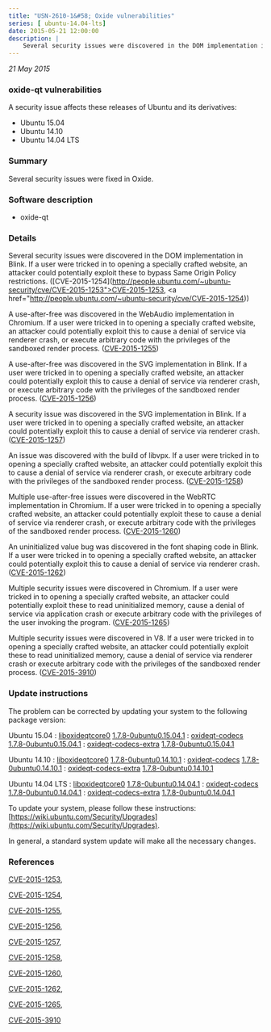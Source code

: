 ```yaml
---
title: "USN-2610-1&#58; Oxide vulnerabilities"
series: [ ubuntu-14.04-lts]
date: 2015-05-21 12:00:00
description: |
    Several security issues were discovered in the DOM implementation in Blink. If a user were tricked in to opening a specially crafted website, an attacker could potentially exploit these to bypass Same Origin Policy restrictions. ([CVE-2015-1254](http://people.ubuntu.com/~ubuntu-security/cve/CVE-2015-1253">CVE-2015-1253</a>, <a href="http://people.ubuntu.com/~ubuntu-security/cve/CVE-2015-1254))
--- 
```

 
 

*21 May 2015*

### oxide-qt vulnerabilities

A security issue affects these releases of Ubuntu and its derivatives:

* Ubuntu 15.04
* Ubuntu 14.10
* Ubuntu 14.04 LTS

### Summary

Several security issues were fixed in Oxide. 

### Software description

* oxide-qt 

### Details

Several security issues were discovered in the DOM implementation in Blink. If a user were tricked in to opening a specially crafted website, an attacker could potentially exploit these to bypass Same Origin Policy restrictions. ([CVE-2015-1254](http://people.ubuntu.com/~ubuntu-security/cve/CVE-2015-1253">CVE-2015-1253</a>, <a href="http://people.ubuntu.com/~ubuntu-security/cve/CVE-2015-1254))

A use-after-free was discovered in the WebAudio implementation in Chromium. If a user were tricked in to opening a specially crafted website, an attacker could potentially exploit this to cause a denial of service via renderer crash, or execute arbitrary code with the privileges of the sandboxed render process. ([CVE-2015-1255](http://people.ubuntu.com/~ubuntu-security/cve/CVE-2015-1255))

A use-after-free was discovered in the SVG implementation in Blink. If a user were tricked in to opening a specially crafted website, an attacker could potentially exploit this to cause a denial of service via renderer crash, or execute arbitrary code with the privileges of the sandboxed render process. ([CVE-2015-1256](http://people.ubuntu.com/~ubuntu-security/cve/CVE-2015-1256))

A security issue was discovered in the SVG implementation in Blink. If a user were tricked in to opening a specially crafted website, an attacker could potentially exploit this to cause a denial of service via renderer crash. ([CVE-2015-1257](http://people.ubuntu.com/~ubuntu-security/cve/CVE-2015-1257))

An issue was discovered with the build of libvpx. If a user were tricked in to opening a specially crafted website, an attacker could potentially exploit this to cause a denial of service via renderer crash, or execute arbitrary code with the privileges of the sandboxed render process. ([CVE-2015-1258](http://people.ubuntu.com/~ubuntu-security/cve/CVE-2015-1258))

Multiple use-after-free issues were discovered in the WebRTC implementation in Chromium. If a user were tricked in to opening a specially crafted website, an attacker could potentially exploit these to cause a denial of service via renderer crash, or execute arbitrary code with the privileges of the sandboxed render process. ([CVE-2015-1260](http://people.ubuntu.com/~ubuntu-security/cve/CVE-2015-1260))

An uninitialized value bug was discovered in the font shaping code in Blink. If a user were tricked in to opening a specially crafted website, an attacker could potentially exploit this to cause a denial of service via renderer crash. ([CVE-2015-1262](http://people.ubuntu.com/~ubuntu-security/cve/CVE-2015-1262))

Multiple security issues were discovered in Chromium. If a user were tricked in to opening a specially crafted website, an attacker could potentially exploit these to read uninitialized memory, cause a denial of service via application crash or execute arbitrary code with the privileges of the user invoking the program. ([CVE-2015-1265](http://people.ubuntu.com/~ubuntu-security/cve/CVE-2015-1265))

Multiple security issues were discovered in V8. If a user were tricked in to opening a specially crafted website, an attacker could potentially exploit these to read uninitialized memory, cause a denial of service via renderer crash or execute arbitrary code with the privileges of the sandboxed render process. ([CVE-2015-3910](http://people.ubuntu.com/~ubuntu-security/cve/CVE-2015-3910)) 

### Update instructions

The problem can be corrected by updating your system to the following package version:

Ubuntu 15.04
 : [liboxideqtcore0](https://launchpad.net/ubuntu/+source/oxide-qt) <span> [1.7.8-0ubuntu0.15.04.1](https://launchpad.net/ubuntu/+source/oxide-qt/1.7.8-0ubuntu0.15.04.1) </span> 
 : [oxideqt-codecs](https://launchpad.net/ubuntu/+source/oxide-qt) <span> [1.7.8-0ubuntu0.15.04.1](https://launchpad.net/ubuntu/+source/oxide-qt/1.7.8-0ubuntu0.15.04.1) </span> 
 : [oxideqt-codecs-extra](https://launchpad.net/ubuntu/+source/oxide-qt) <span> [1.7.8-0ubuntu0.15.04.1](https://launchpad.net/ubuntu/+source/oxide-qt/1.7.8-0ubuntu0.15.04.1) </span> 

Ubuntu 14.10
 : [liboxideqtcore0](https://launchpad.net/ubuntu/+source/oxide-qt) <span> [1.7.8-0ubuntu0.14.10.1](https://launchpad.net/ubuntu/+source/oxide-qt/1.7.8-0ubuntu0.14.10.1) </span> 
 : [oxideqt-codecs](https://launchpad.net/ubuntu/+source/oxide-qt) <span> [1.7.8-0ubuntu0.14.10.1](https://launchpad.net/ubuntu/+source/oxide-qt/1.7.8-0ubuntu0.14.10.1) </span> 
 : [oxideqt-codecs-extra](https://launchpad.net/ubuntu/+source/oxide-qt) <span> [1.7.8-0ubuntu0.14.10.1](https://launchpad.net/ubuntu/+source/oxide-qt/1.7.8-0ubuntu0.14.10.1) </span> 

Ubuntu 14.04 LTS
 : [liboxideqtcore0](https://launchpad.net/ubuntu/+source/oxide-qt) <span> [1.7.8-0ubuntu0.14.04.1](https://launchpad.net/ubuntu/+source/oxide-qt/1.7.8-0ubuntu0.14.04.1) </span> 
 : [oxideqt-codecs](https://launchpad.net/ubuntu/+source/oxide-qt) <span> [1.7.8-0ubuntu0.14.04.1](https://launchpad.net/ubuntu/+source/oxide-qt/1.7.8-0ubuntu0.14.04.1) </span> 
 : [oxideqt-codecs-extra](https://launchpad.net/ubuntu/+source/oxide-qt) <span> [1.7.8-0ubuntu0.14.04.1](https://launchpad.net/ubuntu/+source/oxide-qt/1.7.8-0ubuntu0.14.04.1) </span> 

To update your system, please follow these instructions: [https://wiki.ubuntu.com/Security/Upgrades](https://wiki.ubuntu.com/Security/Upgrades).

In general, a standard system update will make all the necessary changes. 

### References

 
 [CVE-2015-1253](http://people.ubuntu.com/~ubuntu-security/cve/CVE-2015-1253), 

 [CVE-2015-1254](http://people.ubuntu.com/~ubuntu-security/cve/CVE-2015-1254), 

 [CVE-2015-1255](http://people.ubuntu.com/~ubuntu-security/cve/CVE-2015-1255), 

 [CVE-2015-1256](http://people.ubuntu.com/~ubuntu-security/cve/CVE-2015-1256), 

 [CVE-2015-1257](http://people.ubuntu.com/~ubuntu-security/cve/CVE-2015-1257), 

 [CVE-2015-1258](http://people.ubuntu.com/~ubuntu-security/cve/CVE-2015-1258), 

 [CVE-2015-1260](http://people.ubuntu.com/~ubuntu-security/cve/CVE-2015-1260), 

 [CVE-2015-1262](http://people.ubuntu.com/~ubuntu-security/cve/CVE-2015-1262), 

 [CVE-2015-1265](http://people.ubuntu.com/~ubuntu-security/cve/CVE-2015-1265), 

 [CVE-2015-3910](http://people.ubuntu.com/~ubuntu-security/cve/CVE-2015-3910)
 

